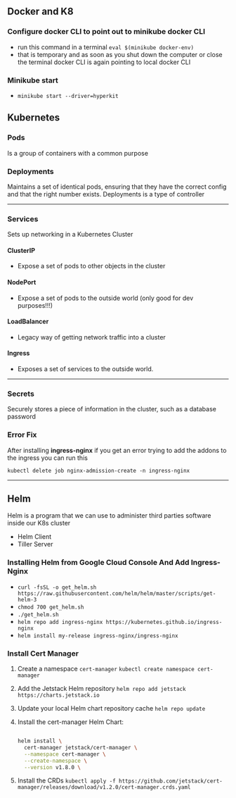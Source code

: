 ## Docker and K8

### Configure docker CLI to point out to minikube docker CLI

- run this command in a terminal `eval $(minikube docker-env)`
- that is temporary and as soon as you shut down the computer or close the terminal docker CLI is again pointing to local docker CLI

### Minikube start

- `minikube start --driver=hyperkit`

## Kubernetes

### Pods

Is a group of containers with a common purpose

### Deployments

Maintains a set of identical pods, ensuring that they have the correct config and that the right number exists. Deployments is a type of controller

---

### Services

Sets up networking in a Kubernetes Cluster

#### ClusterIP

- Expose a set of pods to other objects in the cluster

#### NodePort

- Expose a set of pods to the outside world (only good for dev purposes!!!)

#### LoadBalancer

- Legacy way of getting network traffic into a cluster

#### Ingress

- Exposes a set of services to the outside world.

---

### Secrets

Securely stores a piece of information in the cluster, such as a database password 

### Error Fix

After installing **ingress-nginx** if you get an error trying to add the addons to the ingress you can run this

`kubectl delete job nginx-admission-create -n ingress-nginx`

---

## Helm

Helm is a program that we can use to administer third parties software inside our K8s cluster

- Helm Client
- Tiller Server 

### Installing Helm from Google Cloud Console And Add Ingress-Nginx


- `curl -fsSL -o get_helm.sh https://raw.githubusercontent.com/helm/helm/master/scripts/get-helm-3`
- `chmod 700 get_helm.sh`
- `./get_helm.sh`
- `helm repo add ingress-nginx https://kubernetes.github.io/ingress-nginx`
- `helm install my-release ingress-nginx/ingress-nginx`

### Install Cert Manager

1. Create a namespace `cert-manager`
   `kubectl create namespace cert-manager`
2. Add the Jetstack Helm repository
   `helm repo add jetstack https://charts.jetstack.io`
3. Update your local Helm chart repository cache
   `helm repo update`
4. Install the cert-manager Helm Chart:


   ```sh

   helm install \
     cert-manager jetstack/cert-manager \
     --namespace cert-manager \
     --create-namespace \
     --version v1.8.0 \

   ```

5. Install the CRDs
   `kubectl apply -f https://github.com/jetstack/cert-manager/releases/download/v1.2.0/cert-manager.crds.yaml`